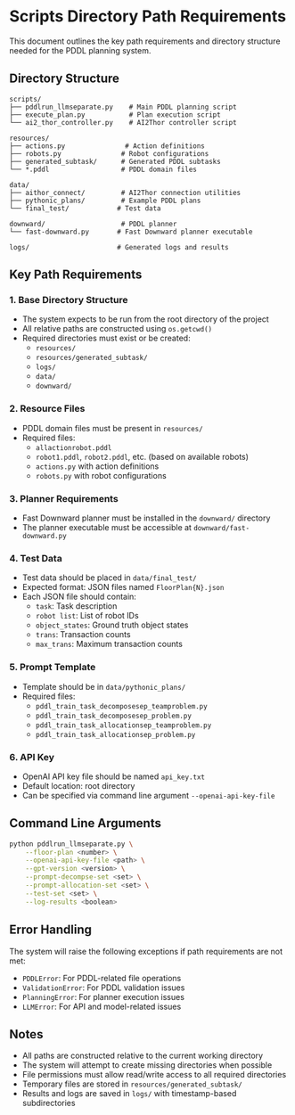 # Scripts Directory Path Requirements

This document outlines the key path requirements and directory structure needed for the PDDL planning system.

## Directory Structure

```
scripts/
├── pddlrun_llmseparate.py    # Main PDDL planning script
├── execute_plan.py           # Plan execution script
└── ai2_thor_controller.py    # AI2Thor controller script

resources/
├── actions.py               # Action definitions
├── robots.py               # Robot configurations
├── generated_subtask/      # Generated PDDL subtasks
└── *.pddl                  # PDDL domain files

data/
├── aithor_connect/         # AI2Thor connection utilities
├── pythonic_plans/         # Example PDDL plans
└── final_test/            # Test data

downward/                   # PDDL planner
└── fast-downward.py       # Fast Downward planner executable

logs/                      # Generated logs and results
```

## Key Path Requirements

### 1. Base Directory Structure
- The system expects to be run from the root directory of the project
- All relative paths are constructed using `os.getcwd()`
- Required directories must exist or be created:
  - `resources/`
  - `resources/generated_subtask/`
  - `logs/`
  - `data/`
  - `downward/`

### 2. Resource Files
- PDDL domain files must be present in `resources/`
- Required files:
  - `allactionrobot.pddl`
  - `robot1.pddl`, `robot2.pddl`, etc. (based on available robots)
  - `actions.py` with action definitions
  - `robots.py` with robot configurations

### 3. Planner Requirements
- Fast Downward planner must be installed in the `downward/` directory
- The planner executable must be accessible at `downward/fast-downward.py`

### 4. Test Data
- Test data should be placed in `data/final_test/`
- Expected format: JSON files named `FloorPlan{N}.json`
- Each JSON file should contain:
  - `task`: Task description
  - `robot list`: List of robot IDs
  - `object_states`: Ground truth object states
  - `trans`: Transaction counts
  - `max_trans`: Maximum transaction counts

### 5. Prompt Template
- Template should be in `data/pythonic_plans/`
- Required files:
  - `pddl_train_task_decomposesep_teamproblem.py`
  - `pddl_train_task_decomposesep_problem.py`
  - `pddl_train_task_allocationsep_teamproblem.py`
  - `pddl_train_task_allocationsep_problem.py`

### 6. API Key
- OpenAI API key file should be named `api_key.txt`
- Default location: root directory
- Can be specified via command line argument `--openai-api-key-file`

## Command Line Arguments

```bash
python pddlrun_llmseparate.py \
    --floor-plan <number> \
    --openai-api-key-file <path> \
    --gpt-version <version> \
    --prompt-decompse-set <set> \
    --prompt-allocation-set <set> \
    --test-set <set> \
    --log-results <boolean>
```

## Error Handling

The system will raise the following exceptions if path requirements are not met:
- `PDDLError`: For PDDL-related file operations
- `ValidationError`: For PDDL validation issues
- `PlanningError`: For planner execution issues
- `LLMError`: For API and model-related issues

## Notes

- All paths are constructed relative to the current working directory
- The system will attempt to create missing directories when possible
- File permissions must allow read/write access to all required directories
- Temporary files are stored in `resources/generated_subtask/`
- Results and logs are saved in `logs/` with timestamp-based subdirectories 